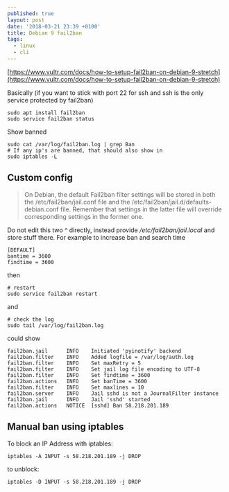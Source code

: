 ```yaml
---
published: true
layout: post
date: '2018-03-21 23:39 +0100'
title: Debian 9 fail2ban
tags:
  - linux
  - cli
---
```

[https://www.vultr.com/docs/how-to-setup-fail2ban-on-debian-9-stretch](https://www.vultr.com/docs/how-to-setup-fail2ban-on-debian-9-stretch)

Basically (if you want to stick with port 22 for ssh and ssh is the only service protected by fail2ban)

    sudo apt install fail2ban
    sudo service fail2ban status

Show banned

    sudo cat /var/log/fail2ban.log | grep Ban
    # If any ip's are banned, that should also show in
    sudo iptables -L
    
## Custom config

> On Debian, the default Fail2ban filter settings will be stored in both the /etc/fail2ban/jail.conf file and the /etc/fail2ban/jail.d/defaults-debian.conf file. Remember that settings in the latter file will override corresponding settings in the former one.

Do not edit this two ^ directly, instead provide */etc/fail2ban/jail.local* and store stuff there. For example to increase ban and search time

    [DEFAULT]
    bantime = 3600
    findtime = 3600
    
then

    # restart
    sudo service fail2ban restart
    
and

    # check the log
    sudo tail /var/log/fail2ban.log
    
could show

    fail2ban.jail      INFO    Initiated 'pyinotify' backend
    fail2ban.filter    INFO    Added logfile = /var/log/auth.log
    fail2ban.filter    INFO    Set maxRetry = 5
    fail2ban.filter    INFO    Set jail log file encoding to UTF-8
    fail2ban.filter    INFO    Set findtime = 3600
    fail2ban.actions   INFO    Set banTime = 3600
    fail2ban.filter    INFO    Set maxlines = 10
    fail2ban.server    INFO    Jail sshd is not a JournalFilter instance
    fail2ban.jail      INFO    Jail 'sshd' started
    fail2ban.actions   NOTICE  [sshd] Ban 58.218.201.189
    
## Manual ban using iptables

To block an IP Address with iptables:

	iptables -A INPUT -s 58.218.201.189 -j DROP

to unblock:

	iptables -D INPUT -s 58.218.201.189 -j DROP

